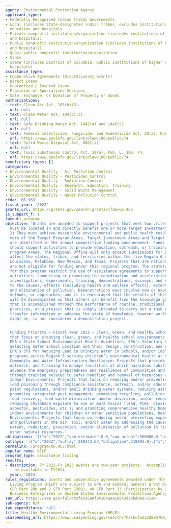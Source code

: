 ```yaml
---
agency: Environmental Protection Agency
applicant_types:
- Federally Recognized lndian Tribal Governments
- Local (includes State-designated lndian Tribes, excludes institutions of higher
  education and hospitals
- Private nonprofit institution/organization (includes institutions of higher education
  and hospitals)
- Public nonprofit institution/organization (includes institutions of higher education
  and hospitals)
- Quasi-public nonprofit institution/organization
- State
- State (includes District of Columbia, public institutions of higher education and
  hospitals)
assistance_types:
- Cooperative Agreements (Discretionary Grants)
- Direct Loans
- Guaranteed / Insured Loans
- Provision of Specialized Services
- Sale, Exchange, or Donation of Property or Goods
authorizations:
- text: Clean Air Act, 103(b)(3).
  url: null
- text: Clean Water Act, 104(b)(3).
  url: null
- text: Safe Drinking Water Act, 1442(a) and 1442(c).
  url: null
- text: Federal Insecticide, Fungicide, and Rodenticide Act, 20(a). Pub. L. 106, 74.
  url: https://www.govinfo.gov/link/plaw/106/public/74
- text: Solid Waste Disposal Act, 8001(a).
  url: null
- text: Toxic Substances Control Act, 10(a). Pub. L. 106, 74.
  url: https://www.govinfo.gov/link/plaw/106/public/74
beneficiary_types: []
categories:
- Environmental Quality - Air Pollution Control
- Environmental Quality - Pesticides Control
- Environmental Quality - Radiation Control
- Environmental Quality - Research, Education, Training
- Environmental Quality - Solid Waste Management
- Environmental Quality - Water Pollution Control
cfda: '66.963'
fiscal_year: '2022'
grants_url: https://grants.gov/search-grants?cfda=66.963
is_subpart_f: 1
layout: program
objective: 'Grants are awarded to support projects that meet two criteria: 1) They
  must be located in and directly benefit one or more Target Investment Areas and
  2) They must achieve measurable environmental and public health results in one or
  more of the Target Program Areas. Target Investment Areas and Target Program Areas
  are identified in the annual competitive funding announcement. Funds for all projects
  should support activities to provide education, outreach, or training in the Target
  Program Areas. The Regional Office will only accept submissions for projects that
  affect the states, tribes, and territories within the five Region 6 states: Arkansas,
  Louisiana, Oklahoma, New Mexico, and Texas. Projects that are national in scope
  are not eligible for funding under this regional program. The statutory authorities
  for this program restrict the use of assistance agreements to support the following
  activities: conducting or promoting the coordination and acceleration of research,
  investigations, experiments, training, demonstrations, surveys, and studies relating
  to the causes, effects (including health and welfare effects), extent, prevention,
  and elimination of pollution. Demonstrations must involve new or experimental technologies,
  methods, or approaches, and it is encouraged that the results of these projects
  will be disseminated so that others can benefit from the knowledge gained. A project
  that is accomplished through the performance of routine, traditional, or established
  practices, or a project that is simply intended to carry out a task rather than
  transfer information or advance the state of knowledge, however worthwhile the project
  might be, is not considered a demonstration project.


  Funding Priority – Fiscal Year 2023 – Clean, Green, and Healthy Schools: Projects
  that focus on creating clean, green, and healthy school environments by promoting
  EPA’s State School Environmental Health Guidelines; EPA’s Voluntary Guidelines for
  Selecting Safer School Location and their design, construction, and renovation;
  EPA’s 3Ts for Reducing Lead in Drinking Water in Schools, and/or implementing replicable
  programs across Region 6 serving children’s environmental health at K-12 schools.
  Community and Water Infrastructure Resilience: Projects that provide education,
  outreach, and training to manage facilities at which hazardous substances are located;
  advance the emergency preparedness and resilience of communities and water infrastructure
  through training related to safer handling and removal of hazardous waste. Healthy
  Indoor Environments: Projects that focus on reducing and/or preventing childhood
  lead poisoning through compliance assistance, outreach, and/or education on lead-based
  paint regulations, and/or small drinking water systems; reducing asthma triggers;
  promoting integrated pest management; promoting recycling, pollution prevention,
  food recovery, food waste minimization and/or diversion, and/or renewable energy;
  reducing childhood exposure to one or more toxins (lead, PCBs, dioxin, mercury,
  asbestos, pesticides, etc.); and promoting comprehensive healthy homes and/or other
  indoor environments for children or other sensitive populations. Healthy Outdoor
  Environments: Projects that focus on reducing and/or preventing exposure to toxics
  and pollutants in the air, soil, and/or water by addressing the causes, effects,
  extent, reduction, prevention, and/or elimination of pollution in rivers and/or
  other natural resources.'
obligations: '[{"x":"2022","sam_estimate":0.0,"sam_actual":500000.0,"usa_spending_actual":310093.0},{"x":"2023","sam_estimate":500000.0,"sam_actual":0.0,"usa_spending_actual":82008.0},{"x":"2024","sam_estimate":0.0,"sam_actual":0.0,"usa_spending_actual":-82008.0}]'
outlays: '[{"x":"2022","outlay":288343.67,"obligation":310093.0},{"x":"2023","outlay":0.0,"obligation":0.0},{"x":"2024","outlay":0.0,"obligation":0.0}]'
permalink: /program/66.963.html
popular_name: HELP
program_type: assistance_listing
results:
- description: FY 2022-FY 2023 awards are two-year projects.  Accomplishments will
    be available in FY2024.
  year: '2023'
rules_regulations: Grants and cooperative agreements awarded under The Healthy Environmental
  Living Program (HELP) are subject to EPA and Federal General Grant Regulations (2
  CFR Part 200 and 2 CFR Part 1500); 40 CFR Part 33 (Participation by Disadvantaged
  Business Enterprises in United States Environmental Protection Agency Programs).
sam_url: https://sam.gov/fal/4b3fe336a0f84164aaa20843d78bdde8/view
sub-agency: N/A
tax_expenditures: null
title: Healthy Environmental Living Program (HELP)
usaspending_url: https://www.usaspending.gov/search/?hash=fa232d89b70a34f80d469f89df5949f4
---
```

